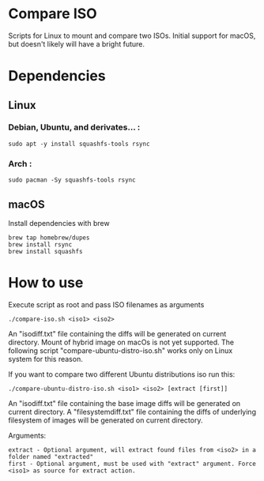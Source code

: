 # Compare ISO

Scripts for Linux to mount and compare two ISOs. 
Initial support for macOS, but doesn't likely will have a bright future.

# Dependencies

## Linux

### Debian, Ubuntu, and derivates... :

    sudo apt -y install squashfs-tools rsync

### Arch :

    sudo pacman -Sy squashfs-tools rsync
	
## macOS 

Install dependencies with brew

    brew tap homebrew/dupes
    brew install rsync
    brew install squashfs

# How to use

Execute script as root and pass ISO filenames as arguments

    ./compare-iso.sh <iso1> <iso2>

An "isodiff.txt" file containing the diffs will be generated on current directory.
Mount of hybrid image on macOs is not yet supported.
The following script "compare-ubuntu-distro-iso.sh" works only on Linux system for this reason.

If you want to compare two different Ubuntu distributions iso run this:

    ./compare-ubuntu-distro-iso.sh <iso1> <iso2> [extract [first]]

An "isodiff.txt" file containing the base image diffs will be generated on current directory.
A "filesystemdiff.txt" file containing the diffs of underlying filesystem of images will be generated on current directory.

Arguments:

	extract - Optional argument, will extract found files from <iso2> in a folder named "extracted"
	first - Optional argument, must be used with "extract" argument. Force <iso1> as source for extract action.
